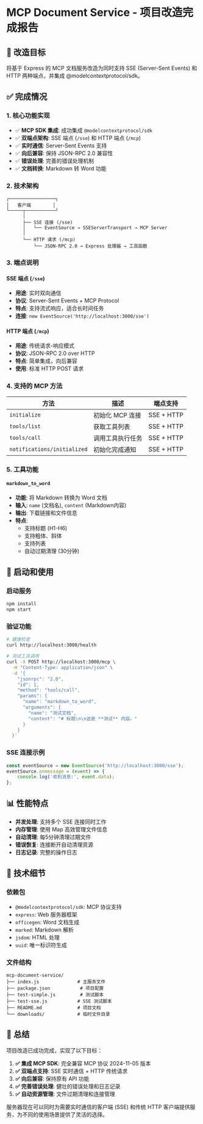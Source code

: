# MCP Document Service - 项目改造完成报告

## 🎯 改造目标

将基于 Express 的 MCP 文档服务改造为同时支持 SSE (Server-Sent Events) 和 HTTP 两种端点，并集成 @modelcontextprotocol/sdk。

## ✅ 完成情况

### 1. 核心功能实现
- ✅ **MCP SDK 集成**: 成功集成 `@modelcontextprotocol/sdk` 
- ✅ **双端点架构**: SSE 端点 (`/sse`) 和 HTTP 端点 (`/mcp`)
- ✅ **实时通信**: Server-Sent Events 支持
- ✅ **向后兼容**: 保持 JSON-RPC 2.0 兼容性
- ✅ **错误处理**: 完善的错误处理机制
- ✅ **文档转换**: Markdown 转 Word 功能

### 2. 技术架构

```
┌─────────────────┐
│   客户端        │
└─────┬───────────┘
      │
      ├── SSE 连接 (/sse)
      │   └── EventSource → SSEServerTransport → MCP Server
      │
      └── HTTP 请求 (/mcp) 
          └── JSON-RPC 2.0 → Express 处理器 → 工具函数
```

### 3. 端点说明

#### SSE 端点 (`/sse`)
- **用途**: 实时双向通信
- **协议**: Server-Sent Events + MCP Protocol
- **特点**: 支持流式响应，适合长时间任务
- **连接**: `new EventSource('http://localhost:3000/sse')`

#### HTTP 端点 (`/mcp`)
- **用途**: 传统请求-响应模式  
- **协议**: JSON-RPC 2.0 over HTTP
- **特点**: 简单集成，向后兼容
- **使用**: 标准 HTTP POST 请求

### 4. 支持的 MCP 方法

| 方法 | 描述 | 端点支持 |
|------|------|----------|
| `initialize` | 初始化 MCP 连接 | SSE + HTTP |
| `tools/list` | 获取工具列表 | SSE + HTTP |  
| `tools/call` | 调用工具执行任务 | SSE + HTTP |
| `notifications/initialized` | 初始化完成通知 | SSE + HTTP |

### 5. 工具功能

#### `markdown_to_word`
- **功能**: 将 Markdown 转换为 Word 文档
- **输入**: `name` (文档名), `content` (Markdown内容)
- **输出**: 下载链接和文件信息
- **特点**: 
  - 支持标题 (H1-H6)
  - 支持粗体、斜体
  - 支持列表
  - 自动过期清理 (30分钟)

## 🚀 启动和使用

### 启动服务
```bash
npm install
npm start
```

### 验证功能
```bash
# 健康检查
curl http://localhost:3000/health

# 测试工具调用
curl -X POST http://localhost:3000/mcp \
  -H "Content-Type: application/json" \
  -d '{
    "jsonrpc": "2.0", 
    "id": 1,
    "method": "tools/call",
    "params": {
      "name": "markdown_to_word",
      "arguments": {
        "name": "测试文档",
        "content": "# 标题\n\n这是 **测试** 内容。"
      }
    }
  }'
```

### SSE 连接示例
```javascript
const eventSource = new EventSource('http://localhost:3000/sse');
eventSource.onmessage = (event) => {
    console.log('收到消息:', event.data);
};
```

## 📊 性能特点

- **并发处理**: 支持多个 SSE 连接同时工作
- **内存管理**: 使用 Map 高效管理文件信息
- **自动清理**: 每5分钟清理过期文件
- **错误恢复**: 连接断开自动清理资源
- **日志记录**: 完整的操作日志

## 🔧 技术细节

### 依赖包
- `@modelcontextprotocol/sdk`: MCP 协议支持
- `express`: Web 服务器框架
- `officegen`: Word 文档生成
- `marked`: Markdown 解析
- `jsdom`: HTML 处理
- `uuid`: 唯一标识符生成

### 文件结构
```
mcp-document-service/
├── index.js              # 主服务文件
├── package.json           # 项目配置
├── test-simple.js         # 测试脚本
├── test-sse.js           # SSE 测试脚本
├── README.md             # 项目文档
└── downloads/            # 临时文件目录
```

## 🎉 总结

项目改造已成功完成，实现了以下目标：

1. **✅ 集成 MCP SDK**: 完全兼容 MCP 协议 2024-11-05 版本
2. **✅ 双端点支持**: SSE 实时通信 + HTTP 传统请求
3. **✅ 向后兼容**: 保持原有 API 功能
4. **✅ 完善错误处理**: 健壮的错误处理和日志记录
5. **✅ 自动资源管理**: 文件过期清理和连接管理

服务器现在可以同时为需要实时通信的客户端 (SSE) 和传统 HTTP 客户端提供服务，为不同的使用场景提供了灵活的选择。
